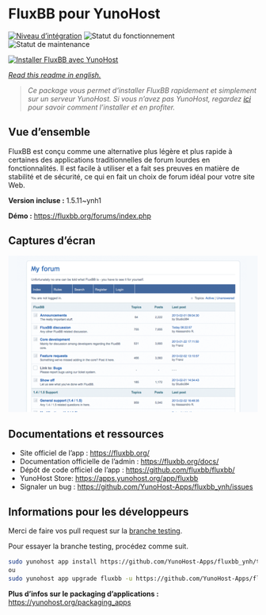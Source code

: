 <!--
N.B.: This README was automatically generated by https://github.com/YunoHost/apps/tree/master/tools/README-generator
It shall NOT be edited by hand.
-->

# FluxBB pour YunoHost

[![Niveau d’intégration](https://dash.yunohost.org/integration/fluxbb.svg)](https://dash.yunohost.org/appci/app/fluxbb) ![Statut du fonctionnement](https://ci-apps.yunohost.org/ci/badges/fluxbb.status.svg) ![Statut de maintenance](https://ci-apps.yunohost.org/ci/badges/fluxbb.maintain.svg)

[![Installer FluxBB avec YunoHost](https://install-app.yunohost.org/install-with-yunohost.svg)](https://install-app.yunohost.org/?app=fluxbb)

*[Read this readme in english.](./README.md)*

> *Ce package vous permet d’installer FluxBB rapidement et simplement sur un serveur YunoHost.
Si vous n’avez pas YunoHost, regardez [ici](https://yunohost.org/#/install) pour savoir comment l’installer et en profiter.*

## Vue d’ensemble

FluxBB est conçu comme une alternative plus légère et plus rapide à certaines des applications traditionnelles de forum lourdes en fonctionnalités. Il est facile à utiliser et a fait ses preuves en matière de stabilité et de sécurité, ce qui en fait un choix de forum idéal pour votre site Web. 

**Version incluse :** 1.5.11~ynh1

**Démo :** https://fluxbb.org/forums/index.php

## Captures d’écran

![Capture d’écran de FluxBB](./doc/screenshots/fluxbb_screenshot.png)

## Documentations et ressources

* Site officiel de l’app : <https://fluxbb.org/>
* Documentation officielle de l’admin : <https://fluxbb.org/docs/>
* Dépôt de code officiel de l’app : <https://github.com/fluxbb/fluxbb/>
* YunoHost Store: <https://apps.yunohost.org/app/fluxbb>
* Signaler un bug : <https://github.com/YunoHost-Apps/fluxbb_ynh/issues>

## Informations pour les développeurs

Merci de faire vos pull request sur la [branche testing](https://github.com/YunoHost-Apps/fluxbb_ynh/tree/testing).

Pour essayer la branche testing, procédez comme suit.

``` bash
sudo yunohost app install https://github.com/YunoHost-Apps/fluxbb_ynh/tree/testing --debug
ou
sudo yunohost app upgrade fluxbb -u https://github.com/YunoHost-Apps/fluxbb_ynh/tree/testing --debug
```

**Plus d’infos sur le packaging d’applications :** <https://yunohost.org/packaging_apps>